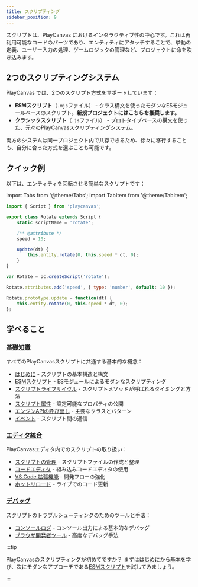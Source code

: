 ```yaml
---
title: スクリプティング
sidebar_position: 9
---
```


スクリプトは、PlayCanvas におけるインタラクティブ性の中心です。これは再利用可能なコードのパーツであり、エンティティにアタッチすることで、挙動の定義、ユーザー入力の処理、ゲームロジックの管理など、プロジェクトに命を吹き込みます。

## 2つのスクリプティングシステム

PlayCanvas では、2つのスクリプト方式をサポートしています：

* **ESMスクリプト**（`.mjs`ファイル） - クラス構文を使ったモダンなESモジュールベースのスクリプト。**新規プロジェクトにはこちらを推奨します。**
* **クラシックスクリプト**（`.js`ファイル） - プロトタイプベースの構文を使った、元々のPlayCanvasスクリプティングシステム。

両方のシステムは同一プロジェクト内で共存できるため、徐々に移行することも、自分に合った方式を選ぶことも可能です。

## クイック例

以下は、エンティティを回転させる簡単なスクリプトです：

import Tabs from '@theme/Tabs';
import TabItem from '@theme/TabItem';

<Tabs defaultValue="esm" groupId='script-code'>
<TabItem value="esm" label="ESM">

```javascript
import { Script } from 'playcanvas';

export class Rotate extends Script {
    static scriptName = 'rotate';

    /** @attribute */
    speed = 10;

    update(dt) {
        this.entity.rotate(0, this.speed * dt, 0);
    }
}
```

</TabItem>
<TabItem value="classic" label="Classic">

```javascript
var Rotate = pc.createScript('rotate');

Rotate.attributes.add('speed', { type: 'number', default: 10 });

Rotate.prototype.update = function(dt) {
    this.entity.rotate(0, this.speed * dt, 0);
};
```

</TabItem>
</Tabs>

## 学べること

### [基礎知識](./fundamentals/index.md)

すべてのPlayCanvasスクリプトに共通する基本的な概念：

* [はじめに](./fundamentals/getting-started.md) - スクリプトの基本構造と構文
* [ESMスクリプト](./fundamentals/esm-scripts.md) - ESモジュールによるモダンなスクリプティング
* [スクリプトライフサイクル](./fundamentals/script-lifecycle.md) - スクリプトメソッドが呼ばれるタイミングと方法
* [スクリプト属性](./fundamentals/script-attributes/index.md) - 設定可能なプロパティの公開
* [エンジンAPIの呼び出し](./fundamentals/engine-api.md) - 主要なクラスとパターン
* [イベント](./fundamentals/events.md) - スクリプト間の通信

### [エディタ統合](./editor-users/index.md)

PlayCanvasエディタ内でのスクリプトの取り扱い：

* [スクリプトの管理](./editor-users/managing-scripts.md) - スクリプトファイルの作成と整理
* [コードエディタ](./editor-users/code-editor.md) - 組み込みコードエディタの使用
* [VS Code 拡張機能](./editor-users/vscode-extension.md) - 開発フローの強化
* [ホットリロード](./editor-users/hot-reloading.md) - ライブでのコード更新

### [デバッグ](./debugging/index.md)

スクリプトのトラブルシューティングのためのツールと手法：

* [コンソールログ](./debugging/console-logging.md) - コンソール出力による基本的なデバッグ
* [ブラウザ開発者ツール](./debugging/browser-dev-tools.md) - 高度なデバッグ手法

:::tip

PlayCanvasのスクリプティングが初めてですか？ まずは[はじめに](./fundamentals/getting-started.md)から基本を学び、次にモダンなアプローチである[ESMスクリプト](./fundamentals/esm-scripts.md)を試してみましょう。

:::
